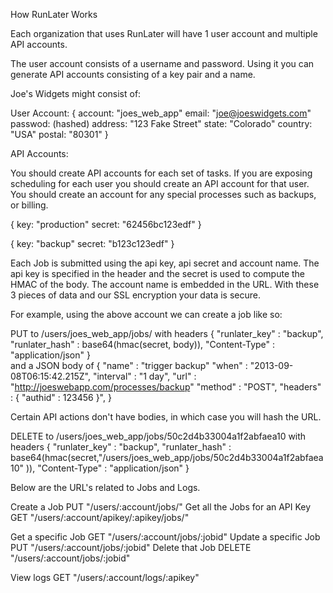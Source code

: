 
How RunLater Works

Each organization that uses RunLater will have 1 user account and multiple API accounts. 

The user account consists of a username and password. Using it you can generate API accounts consisting of a key pair and a name.  

Joe's Widgets might consist of:

User Account:
{ 
	account: "joes_web_app"
	email: "joe@joeswidgets.com"
	passwod: (hashed) 
	address: "123 Fake Street"
	state: "Colorado"
	country: "USA"
	postal: "80301"
}

API Accounts:

You should create API accounts for each set of tasks. 
If you are exposing scheduling for each user you should create an API account for that user. 
You should create an account for any special processes such as backups, or billing. 

{ 
	key: "production" 
	secret: "62456bc123edf"
} 

{ 
	key: "backup" 
	secret: "b123c123edf"
} 

Each Job is submitted using the api key, api secret and account name. The api key is specified in the header and the secret is used to compute the HMAC of the body. The account name is embedded in the URL. With these 3 pieces of data and our SSL encryption your data is secure. 

For example, using the above account we can create a job like so: 

PUT to /users/joes_web_app/jobs/ 
with headers  {  "runlater_key" : "backup", "runlater_hash" : base64(hmac(secret, body)),  "Content-Type" : "application/json" }  
and a JSON body  of
	{
            "name" : "trigger backup"
            "when" : "2013-09-08T06:15:42.215Z",
            "interval" : "1 day",
            "url" : "http://joeswebapp.com/processes/backup"
            "method" : "POST",
            "headers" : {  "authid" : 123456 }",
   	}


Certain API actions don't have bodies, in which case you will hash the URL. 

DELETE to /users/joes_web_app/jobs/50c2d4b33004a1f2abfaea10
with headers  {  "runlater_key" : "backup", "runlater_hash" : base64(hmac(secret,"/users/joes_web_app/jobs/50c2d4b33004a1f2abfaea10" )),  "Content-Type" : "application/json" }  

Below are the URL's related to Jobs and Logs. 

Create a Job
PUT "/users/:account/jobs/" 
Get all the Jobs for an API Key 
GET "/users/:account/apikey/:apikey/jobs/" 

Get a specific Job
GET "/users/:account/jobs/:jobid" 
Update a specific Job
PUT "/users/:account/jobs/:jobid" 
Delete that Job
DELETE "/users/:account/jobs/:jobid" 

View logs
GET "/users/:account/logs/:apikey" 






